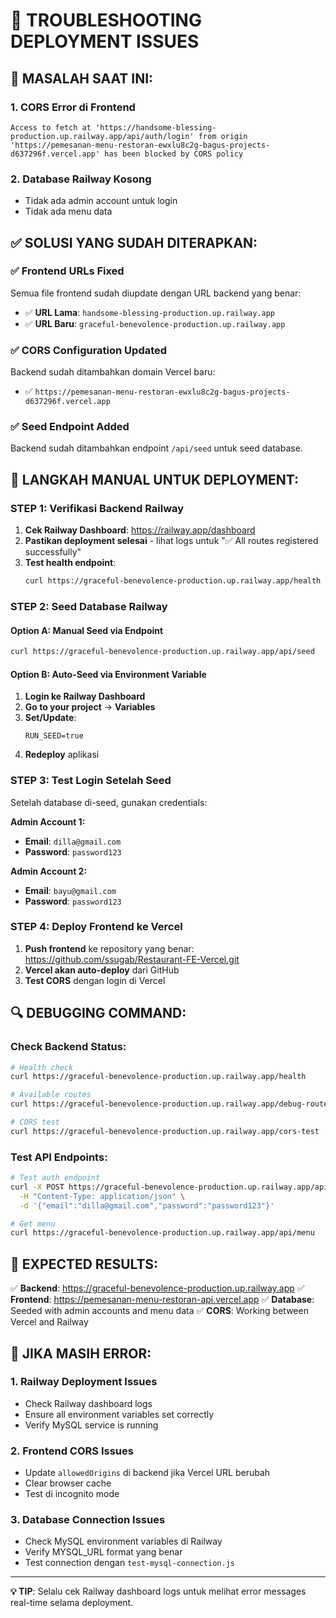 # 🔧 TROUBLESHOOTING DEPLOYMENT ISSUES

## 🚨 **MASALAH SAAT INI:**

### **1. CORS Error di Frontend**
```
Access to fetch at 'https://handsome-blessing-production.up.railway.app/api/auth/login' from origin 'https://pemesanan-menu-restoran-ewxlu8c2g-bagus-projects-d637296f.vercel.app' has been blocked by CORS policy
```

### **2. Database Railway Kosong**
- Tidak ada admin account untuk login
- Tidak ada menu data

## ✅ **SOLUSI YANG SUDAH DITERAPKAN:**

### **✅ Frontend URLs Fixed**
Semua file frontend sudah diupdate dengan URL backend yang benar:
- ✅ **URL Lama**: `handsome-blessing-production.up.railway.app`
- ✅ **URL Baru**: `graceful-benevolence-production.up.railway.app`

### **✅ CORS Configuration Updated**
Backend sudah ditambahkan domain Vercel baru:
- ✅ `https://pemesanan-menu-restoran-ewxlu8c2g-bagus-projects-d637296f.vercel.app`

### **✅ Seed Endpoint Added**
Backend sudah ditambahkan endpoint `/api/seed` untuk seed database.

## 🚀 **LANGKAH MANUAL UNTUK DEPLOYMENT:**

### **STEP 1: Verifikasi Backend Railway**
1. **Cek Railway Dashboard**: https://railway.app/dashboard
2. **Pastikan deployment selesai** - lihat logs untuk "✅ All routes registered successfully"
3. **Test health endpoint**:
   ```bash
   curl https://graceful-benevolence-production.up.railway.app/health
   ```

### **STEP 2: Seed Database Railway**

#### **Option A: Manual Seed via Endpoint**
```bash
curl https://graceful-benevolence-production.up.railway.app/api/seed
```

#### **Option B: Auto-Seed via Environment Variable**
1. **Login ke Railway Dashboard**
2. **Go to your project** → **Variables**
3. **Set/Update**:
   ```
   RUN_SEED=true
   ```
4. **Redeploy** aplikasi

### **STEP 3: Test Login Setelah Seed**
Setelah database di-seed, gunakan credentials:

**Admin Account 1:**
- **Email**: `dilla@gmail.com`
- **Password**: `password123`

**Admin Account 2:**
- **Email**: `bayu@gmail.com`
- **Password**: `password123`

### **STEP 4: Deploy Frontend ke Vercel**
1. **Push frontend** ke repository yang benar: https://github.com/ssugab/Restaurant-FE-Vercel.git
2. **Vercel akan auto-deploy** dari GitHub
3. **Test CORS** dengan login di Vercel

## 🔍 **DEBUGGING COMMAND:**

### **Check Backend Status:**
```bash
# Health check
curl https://graceful-benevolence-production.up.railway.app/health

# Available routes
curl https://graceful-benevolence-production.up.railway.app/debug-routes

# CORS test
curl https://graceful-benevolence-production.up.railway.app/cors-test
```

### **Test API Endpoints:**
```bash
# Test auth endpoint
curl -X POST https://graceful-benevolence-production.up.railway.app/api/auth/login \
  -H "Content-Type: application/json" \
  -d '{"email":"dilla@gmail.com","password":"password123"}'

# Get menu
curl https://graceful-benevolence-production.up.railway.app/api/menu
```

## 🎯 **EXPECTED RESULTS:**

✅ **Backend**: https://graceful-benevolence-production.up.railway.app
✅ **Frontend**: https://pemesanan-menu-restoran-api.vercel.app
✅ **Database**: Seeded with admin accounts and menu data
✅ **CORS**: Working between Vercel and Railway

## 🔧 **JIKA MASIH ERROR:**

### **1. Railway Deployment Issues**
- Check Railway dashboard logs
- Ensure all environment variables set correctly
- Verify MySQL service is running

### **2. Frontend CORS Issues**
- Update `allowedOrigins` di backend jika Vercel URL berubah
- Clear browser cache
- Test di incognito mode

### **3. Database Connection Issues**
- Check MySQL environment variables di Railway
- Verify MYSQL_URL format yang benar
- Test connection dengan `test-mysql-connection.js`

---

**💡 TIP**: Selalu cek Railway dashboard logs untuk melihat error messages real-time selama deployment. 